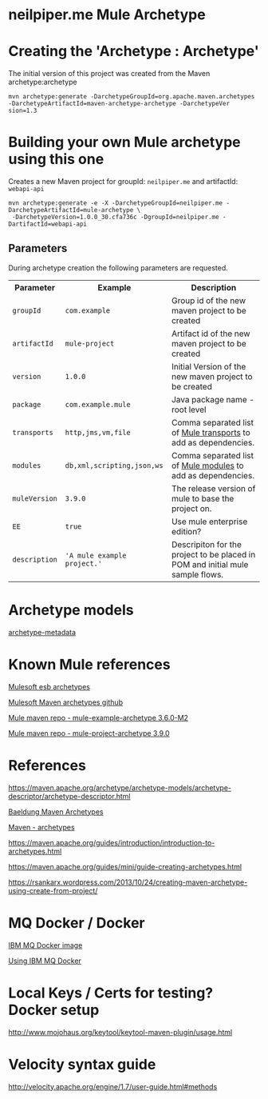 # neilpiper.me Mule Archetype


# Creating the 'Archetype : Archetype'

The initial version of this project was created from the Maven archetype:archetype

```
mvn archetype:generate -DarchetypeGroupId=org.apache.maven.archetypes -DarchetypeArtifactId=maven-archetype-archetype -DarchetypeVer
sion=1.3
```


# Building your own Mule archetype using this one

Creates a new Maven project for groupId: `neilpiper.me` and artifactId: `webapi-api`

```
mvn archetype:generate -e -X -DarchetypeGroupId=neilpiper.me -DarchetypeArtifactId=mule-archetype \
 -DarchetypeVersion=1.0.0_30.cfa736c -DgroupId=neilpiper.me -DartifactId=webapi-api
```

## Parameters

During archetype creation the following parameters are requested.

<table>
<tr><th>Parameter</th><th>Example</th><th>Description</th></tr>
<tr><td><code>groupId</code></td><td><code>com.example</code></td><td>Group id of the new maven project to be created</td></tr>
<tr><td><code>artifactId</code></td><td><code>mule-project</code></td><td>Artifact id of the new maven project to be created</td></tr>
<tr><td><code>version</code></td><td><code>1.0.0</code></td><td>Initial Version of the new maven project to be created</td></tr>
<tr><td><code>package</code></td><td><code>com.example.mule</code></td><td>Java package name - root level</td></tr>
<tr><td><code>transports</code></td><td><code>http,jms,vm,file</code></td><td>Comma separated list of <a href="https://mvnrepository.com/artifact/org.mule.transports">Mule transports</a> to add as dependencies.</td></tr>
<tr><td><code>modules</code></td><td><code>db,xml,scripting,json,ws</code></td><td>Comma separated list of <a href="https://mvnrepository.com/artifact/org.mule.modules">Mule modules</a> to add as dependencies.</td></tr>
<tr><td><code>muleVersion</code></td><td><code>3.9.0</code></td><td>The release version of mule to base the project on.</td></tr>
<tr><td><code>EE</code></td><td><code>true</code></td><td>Use mule enterprise edition?</td></tr>
<tr><td><code>description</code></td><td><code>'A mule example project.'</code></td><td>Descripiton for the project to be placed in POM and initial mule sample flows.</td></tr>
</table>

# Archetype models

[archetype-metadata](http://maven.apache.org/xsd/archetype-descriptor-1.0.0.xsd)

# Known Mule references

[Mulesoft esb archetypes](https://github.com/mulesoft/mule-esb-maven-tools/tree/master/archetypes)

[Mulesoft Maven archetypes github](https://github.com/mulesoft/mulesoft-maven-archetypes)

[Mule maven repo - mule-example-archetype 3.6.0-M2](https://mvnrepository.com/artifact/org.mule.tools/mule-example-archetype/3.6.0-M2)

[Mule maven repo - mule-project-archetype 3.9.0](https://repository.mulesoft.org/nexus/content/repositories/releases/org/mule/tools/mule-project-archetype/3.9.0/)

# References

https://maven.apache.org/archetype/archetype-models/archetype-descriptor/archetype-descriptor.html

[Baeldung Maven Archetypes](https://www.baeldung.com/maven-archetype)

[Maven - archetypes](https://maven.apache.org/archetypes/maven-archetype-archetype/)

https://maven.apache.org/guides/introduction/introduction-to-archetypes.html

https://maven.apache.org/guides/mini/guide-creating-archetypes.html

https://rsankarx.wordpress.com/2013/10/24/creating-maven-archetype-using-create-from-project/

# MQ Docker / Docker

[IBM MQ Docker image](https://hub.docker.com/r/ibmcom/mq/)

[Using IBM MQ Docker](https://github.com/ibm-messaging/mq-container/blob/master/docs/usage.md)

# Local Keys / Certs for testing? Docker setup

http://www.mojohaus.org/keytool/keytool-maven-plugin/usage.html

# Velocity syntax guide

http://velocity.apache.org/engine/1.7/user-guide.html#methods
